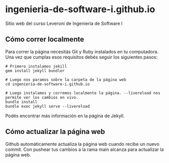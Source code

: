 # ingenieria-de-software-i.github.io
Sitio web del curso Leveroni de Ingenieria de Software I

## Cómo correr localmente
Para correr la página necesitás Git y Ruby instalados en tu computadora. Una vez que cumplas esos requisitos debés seguir los siguientes pasos:

```
# Primero instalamos jekill
gem install jekyll bundler

# Luego nos paramos sobre la carpeta de la página web
cd ingenieria-de-software-i.github.io

# Luego instalamos y corremos localmente la página. --livereload nos permite ver los cambios en vivo.
bundle install
bundle exec jekyll serve --livereload
```

Podés encontrar más información en la página de Jekyll.

## Cómo actualizar la página web
Github automáticamente actualiza la página web cuando recibe un nuevo commit. Con pushear tus cambios a la rama main alcanza para actualizar la página web.